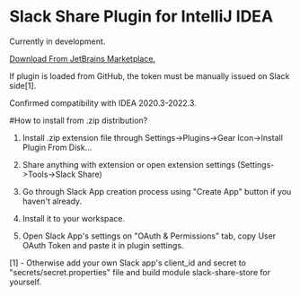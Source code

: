 # Slack Share Plugin for IntelliJ IDEA

Currently in development.

[Download From JetBrains Marketplace.](https://plugins.jetbrains.com/plugin/19621-slack-share)

If plugin is loaded from GitHub, the token must be manually issued on Slack side[1].

Confirmed compatibility with IDEA 2020.3-2022.3.

#How to install from .zip distribution?
1. Install .zip extension file through Settings->Plugins->Gear Icon->Install Plugin From Disk...

2. Share anything with extension or open extension settings (Settings->Tools->Slack Share)

3. Go through Slack App creation process using "Create App" button if you haven't already.

4. Install it to your workspace. 

5. Open Slack App's settings on "OAuth & Permissions" tab, copy User OAuth Token and paste it in plugin settings.

[1] - Otherwise add your own Slack app's client_id and secret to "secrets/secret.properties" file and build module slack-share-store for yourself.
